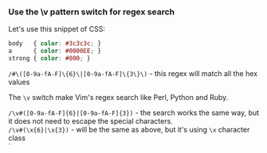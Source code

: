 ### Use the \v pattern switch for regex search

Let's use this snippet of CSS:

```css
body   { color: #3c3c3c; }
a      { color: #0000EE; }
strong { color: #000; }
```

`/#\([0-9a-fA-F]\{6}\|[0-9a-fA-F]\{3\}\)` - this regex will match all the hex values

The `\v` switch make Vim's regex search like Perl, Python and Ruby.

`/\v#([0-9a-fA-F]{6}|[0-9a-fA-F]{3})` - the search works the same way, but it does not need to escape the special characters.  
`/\v#(\x{6}|\x{3})` - will be the same as above, but it's using `\x` character class  
`
